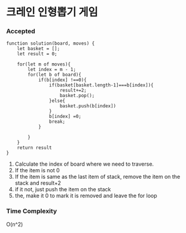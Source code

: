 # 크레인 인형뽑기 게임

### Accepted
```
function solution(board, moves) {
    let basket = [];
    let result = 0;

    for(let m of moves){
        let index = m - 1;
        for(let b of board){
            if(b[index] !==0){
                if(basket[basket.length-1]===b[index]){
                    result+=2;
                    basket.pop();
                }else{
                    basket.push(b[index])
                }
                b[index] =0;
                break;
            }

        }
    }
    return result
}
```

1. Calculate the index of board where we need to traverse.
2. If the item is not 0
3. If the item is same as the last item of stack, remove the item on the stack and result+2
4. if it not, just push the item on the stack
5. the, make it 0 to mark it is removed and leave the for loop
### Time Complexity
O(n^2)


